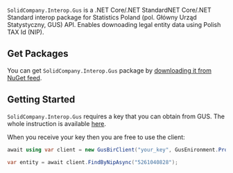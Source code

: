 ﻿`SolidCompany.Interop.Gus` is a .NET Core/.NET StandardNET Core/.NET Standard interop package for Statistics Poland (pol. Główny Urząd Statystyczny, GUS) API. Enables downoading legal entity data using Polish TAX Id (NIP).

## Get Packages

You can get `SolidCompany.Interop.Gus` package by [downloading it from NuGet feed](https://www.nuget.org/packages/SolidCompany.Interop.Gus).

## Getting Started

`SolidCompany.Interop.Gus` requires a key that you can obtain from GUS. The whole instruction is available [here](https://api.stat.gov.pl/Home/RegonApi).

When you receive your key then you are free to use the client:

```C#
await using var client = new GusBirClient("your_key", GusEnironment.Production);

var entity = await client.FindByNipAsync("5261040828");
```